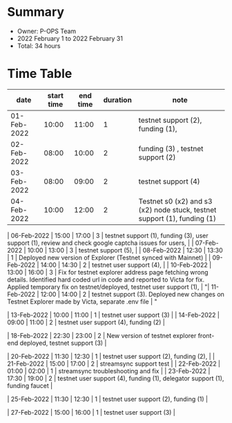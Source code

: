 # Summary
* Owner: P-OPS Team
* 2022 February 1 to 2022 February 31
* Total: 34 hours 


# Time Table
| date  | start time  | end time | duration  |  note |
|---|---|---|---|---|
| 01-Feb-2022 | 10:00 | 11:00 | 1 | testnet support (2), funding (1),  | 
| 02-Feb-2022 | 08:00 | 10:00 | 2 | funding (3) , testnet support (2) | 
| 03-Feb-2022 | 08:00 | 09:00 | 2 | testnet support (4) | 
| 04-Feb-2022 | 10:00 | 12:00 | 2 | Testnet s0 (x2) and s3 (x2) node stuck, testnet support (1), funding (1) | 

| 06-Feb-2022 | 15:00 | 17:00 | 3 | testnet support (1), funding (3), user support (1), review and check google captcha issues for users, | 
| 07-Feb-2022 | 10:00 | 13:00 | 3 | testnet support (5),  | 
| 08-Feb-2022 | 12:30 | 13:30 | 1 | Deployed new version of Explorer (Testnet synced with Mainnet) | 
| 09-Feb-2022 | 14:00 | 14:30 | 2 | testnet user support (4),  | 
| 10-Feb-2022 | 13:00 | 16:00 | 3 | Fix for testnet explorer address page fetching wrong details. Identified hard coded url in code and reported to Victa for fix. Applied temporary fix on testnet/deployed, testnet user support (1), | 
"| 11-Feb-2022 | 12:00 | 14:00 | 2 | testnet support (3). 
Deployed new changes on Testnet Explorer made by Victa, separate .env file | "

| 13-Feb-2022 | 10:00 | 11:00 | 1 | testnet user support (3) | 
| 14-Feb-2022 | 09:00 | 11:00 | 2 | testnet user support (4), funding (2) | 



| 18-Feb-2022 | 22:30 | 23:00 | 2 | New version of testnet explorer front-end deployed, testnet support (3) | 

| 20-Feb-2022 | 11:30 | 12:30 | 1 | testnet user support (2), funding (2),  | 
| 21-Feb-2022 | 15:00 | 17:00 | 2 | streamsync support test | 
| 22-Feb-2022 | 01:00 | 02:00 | 1 | streamsync troubleshooting and fix | 
| 23-Feb-2022 | 17:30 | 19:00 | 2 | testnet user support (4), funding (1), delegator support (1), funding faucet | 

| 25-Feb-2022 | 11:30 | 12:30 | 1 | testnet user support (2), funding (1) | 

| 27-Feb-2022 | 15:00 | 16:00 | 1 | testnet user support (3) | 

